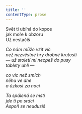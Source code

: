 ```yaml
---
title: ''
contentType: prose
---
```


<section>

Svět ti ubíhá do kopce  
jak moře k obzoru  
Už nestačíš

_Co nám může vzít víc  
než nezvěstné hry drobné krutosti  
— už století mi necpeš do pusy  
tablety uhlí —_

</section>

<section>

_co víc než smích  
něhu ve dne  
a úzkost za nocí_

</section>

<section>

_Ta spálená se mstí  
jde ti po srdci  
Aspoň se neudusíš_

</section>
